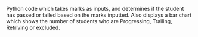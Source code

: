Python code which takes marks as inputs, and determines if the student has passed or failed based on the marks inputted. Also displays a bar chart which shows the number of students who are Progressing, Trailing, Retriving or excluded.

